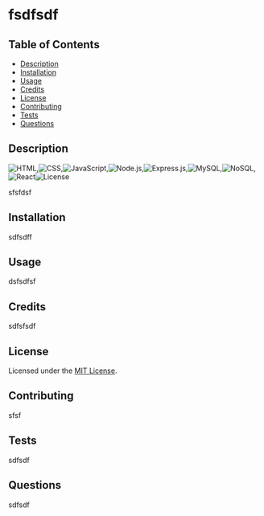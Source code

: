 # fsdfsdf

## Table of Contents

- [Description](#description)
- [Installation](#installation)
- [Usage](#usage)
- [Credits](#credits)
- [License](#license)
- [Contributing](#contributing)
- [Tests](#tests)
- [Questions](#questions)

## Description

![HTML](https://img.shields.io/badge/HTML-blue),![CSS](https://img.shields.io/badge/CSS-blue),![JavaScript](https://img.shields.io/badge/JavaScript-blue),![Node.js](https://img.shields.io/badge/Node.js-blue),![Express.js](https://img.shields.io/badge/Express.js-blue),![MySQL](https://img.shields.io/badge/MySQL-blue),![NoSQL](https://img.shields.io/badge/NoSQL-blue),![React](https://img.shields.io/badge/React-blue)![License](https://img.shields.io/badge/License-MIT-yellow.svg)

sfsfdsf

## Installation

sdfsdff

## Usage

dsfsdfsf

## Credits

sdfsfsdf

## License

Licensed under the [MIT License](https://opensource.org/licenses/MIT).

## Contributing

sfsf

## Tests

sdfsdf

## Questions

sdfsdf

